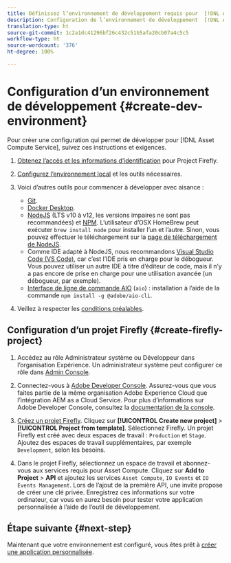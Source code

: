 ```yaml
---
title: Définissez l’environnement de développement requis pour  [!DNL Asset Compute Service].
description: Configuration de l’environnement de développement  [!DNL Asset Compute Service]  pour commencer à créer et tester le code personnalisé.
translation-type: ht
source-git-commit: 1c2a1dc41296bf26c432c51b5afa20cb07a4c5c5
workflow-type: ht
source-wordcount: '376'
ht-degree: 100%

---
```



# Configuration d’un environnement de développement {#create-dev-environment}

Pour créer une configuration qui permet de développer pour [!DNL Asset Compute Service], suivez ces instructions et exigences.

1. [Obtenez l’accès et les informations d’identification](https://github.com/AdobeDocs/project-firefly/blob/master/getting_started/setup.md#acquire-access-and-credentials) pour Project Firefly.

1. [Configurez l’environnement local](https://github.com/AdobeDocs/project-firefly/blob/master/getting_started/setup.md#local-environment-set-up) et les outils nécessaires.

1. Voici d’autres outils pour commencer à développer avec aisance :

   * [Git](https://git-scm.com/).
   * [Docker Desktop](https://www.docker.com/get-started).
   * [NodeJS](https://nodejs.org) (LTS v10 à v12, les versions impaires ne sont pas recommandées) et [NPM](https://www.npmjs.com). L’utilisateur d’OSX HomeBrew peut exécuter `brew install node` pour installer l’un et l’autre. Sinon, vous pouvez effectuer le téléchargement sur la [page de téléchargement de NodeJS](https://nodejs.org/fr/).
   * Comme IDE adapté à NodeJS, nous recommandons [Visual Studio Code (VS Code)](https://code.visualstudio.com), car c’est l’IDE pris en charge pour le débogueur. Vous pouvez utiliser un autre IDE à titre d’éditeur de code, mais il n’y a pas encore de prise en charge pour une utilisation avancée (un débogueur, par exemple).
   * [Interface de ligne de commande AIO](https://github.com/adobe/aio-cli) (`aio`) : installation à l’aide de la commande `npm install -g @adobe/aio-cli`.

1. Veillez à respecter les [conditions préalables](/help/understand-extensibility.md#prerequisites-and-provisioning).

## Configuration d’un projet Firefly {#create-firefly-project}

1. Accédez au rôle Administrateur système ou Développeur dans l’organisation Expérience. Un administrateur système peut configurer ce rôle dans [Admin Console](https://adminconsole.adobe.com/overview).

1. Connectez-vous à [Adobe Developer Console](https://console.adobe.io/). Assurez-vous que vous faites partie de la même organisation Adobe Experience Cloud que l’intégration AEM as a Cloud Service. Pour plus d’informations sur Adobe Developer Console, consultez la [documentation de la console](https://www.adobe.io/apis/experienceplatform/console/docs.html).

1. [Créez un projet Firefly](https://www.adobe.io/apis/experienceplatform/project-firefly/docs.html#!AdobeDocs/project-firefly/master/getting_started/first_app.md). Cliquez sur **[!UICONTROL Create new project]** > **[!UICONTROL Project from template]**. Sélectionnez Firefly. Un projet Firefly est créé avec deux espaces de travail : `Production` et `Stage`. Ajoutez des espaces de travail supplémentaires, par exemple `Development`, selon les besoins.

1. Dans le projet Firefly, sélectionnez un espace de travail et abonnez-vous aux services requis pour Asset Compute. Cliquez sur **Add to Project** > **API** et ajoutez les services `Asset Compute`, `IO Events` et `IO Events Management`. Lors de l’ajout de la première API, une invite propose de créer une clé privée. Enregistrez ces informations sur votre ordinateur, car vous en aurez besoin pour tester votre application personnalisée à l’aide de l’outil de développement.

## Étape suivante {#next-step}

Maintenant que votre environnement est configuré, vous êtes prêt à [créer une application personnalisée](develop-custom-application.md).

<!-- TBD items for later:
 
* Any steps in the beginning that lead to gotchas later should be called out for caution? For example,
  * don't change some defaults initially
  * know risks when deviating from standard path
  * naming conventions to follow
  * Retrieve and format credentials (YAML file details)
-->
